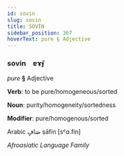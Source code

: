 ```yaml
---
id: sovin
slug: sovin
title: SOVİN
sidebar_position: 367
hoverText: pure § Adjective
---
```


### sovin&emsp;<span kind="abugida">ɐɤ̃ɟ</span>

*pure* **§** Adjective

**Verb**: to be pure/homogeneous/sorted

**Noun**: purity/homogeneity/sortedness

**Modifier**: pure/homogenous/sorted

Arabic صَافٍ ṣāfin [sˤɑ.fin]

*Afroasiatic Language Family*